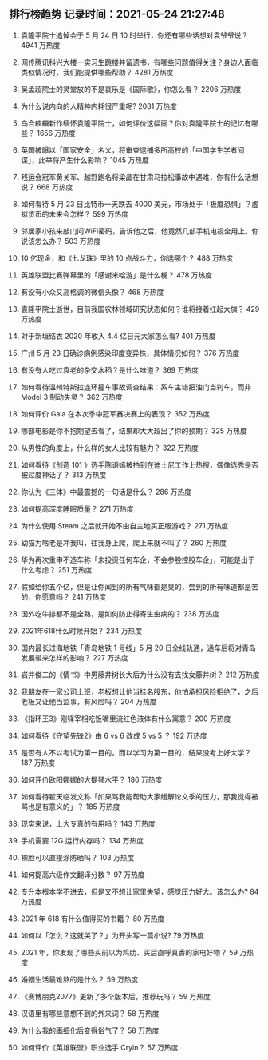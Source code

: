 
## 排行榜趋势 记录时间：2021-05-24 21:27:48
  
  1. 袁隆平院士追悼会于 5 月 24 日 10 时举行，你还有哪些话想对袁爷爷说？ 4941 万热度
    
  2. 网传腾讯科兴大楼一实习生跳楼并留遗书，有哪些问题值得关注？身边人面临类似情况时，我们能提供哪些帮助？ 4281 万热度
    
  3. 吴孟超院士的灵堂放的不是哀乐是《国际歌》，你怎么看？ 2206 万热度
    
  4. 为什么说内向的人精神内耗很严重呢? 2081 万热度
    
  5. 乌合麒麟新作缅怀袁隆平院士，如何评价这幅画？你对袁隆平院士的记忆有哪些？ 1656 万热度
    
  6. 英国被曝以「国家安全」名义，将审查逮捕多所高校的「中国学生学者间谍」，此举将产生什么影响？ 1045 万热度
    
  7. 残运会冠军黄关军、越野跑名将梁晶在甘肃马拉松事故中遇难，你有什么话想说？ 668 万热度
    
  8. 如何看待 5 月 23 日比特币一天跌去 4000 美元，市场处于「极度恐惧」？虚拟货币的未来会怎样？ 599 万热度
    
  9. 邻居家小孩来敲门问WiFi密码，告诉他之后，他竟然几部手机电视全用上。你说该怎么办？ 503 万热度
    
  10. 10 亿现金，和《七龙珠》里的 10 点战斗力，你选哪个？ 488 万热度
    
  11. 英雄联盟比赛弹幕里的「感谢米哈游」是什么梗？ 478 万热度
    
  12. 有没有小众又高格调的微信头像？ 468 万热度
    
  13. 袁隆平院士逝世，目前我国农林领域研究状态如何？谁将接着扛起大旗？ 429 万热度
    
  14. 对于新垣结衣 2020 年收入 4.4 亿日元大家怎么看? 401 万热度
    
  15. 广州 5 月 23 日确诊病例感染印度变异株，具体情况如何？ 376 万热度
    
  16. 有没有人吃过袁老的杂交水稻？是什么味道？ 369 万热度
    
  17. 如何看待温州特斯拉连环撞车事故调查结果：系车主错把油门当刹车，而非 Model 3 制动失灵？ 362 万热度
    
  18. 如何评价 Gala 在本次季中冠军赛决赛上的表现？ 352 万热度
    
  19. 哪部电影是你不抱期望去看了，结果却大大超出了你的预期？ 325 万热度
    
  20. 从男性的角度上，什么样的女人比较有魅力？ 322 万热度
    
  21. 如何看待《创造 101 》选手陈语嫣被拍到在迪士尼工作上热搜，偶像选秀是否被过度神话了？ 313 万热度
    
  22. 你认为《三体》中最震撼的一句话是什么？ 286 万热度
    
  23. 如何提高深度睡眠质量？ 271 万热度
    
  24. 为什么使用 Steam 之后就开始不由自主地买正版游戏？ 271 万热度
    
  25. 幼猫为啥老是冲我叫，往我身上爬，爬上来就不叫了？ 260 万热度
    
  26. 华为再次重申不造车称「未投资任何车企，不会参股控股车企」，可能是出于什么考虑？ 251 万热度
    
  27. 假如给你五个亿，但是让你闻到的所有气味都是臭的，尝到的所有味道都是苦的，你愿意吗？ 241 万热度
    
  28. 国外吃牛排都不是全熟，是如何防止得寄生虫病的？ 238 万热度
    
  29. 2021年618什么时候开始？ 234 万热度
    
  30. 国内最长过海地铁「青岛地铁 1 号线」5 月 20 日全线轨通，通车后将对青岛发展带来怎样的影响？ 227 万热度
    
  31. 岩井俊二的《情书》中男藤井树长大后为什么没有去找女藤井树？ 212 万热度
    
  32. 我朋友在一家公司上班，老板想让他当挂名股东，他怕承担风险拒绝了，之后老板又让他当监事，有风险吗？ 204 万热度
    
  33. 《指环王3》刚铎宰相吃饭嘴里流红色液体有什么寓意？ 200 万热度
    
  34. 如何看待《守望先锋2》由 6 vs 6 改成 5 vs 5 ？ 192 万热度
    
  35. 是否有人不以考试为第一目的，而以学习为第一目的，结果没考上好大学？ 187 万热度
    
  36. 如何评价欧阳娜娜的大提琴水平？ 186 万热度
    
  37. 如何看待翟天临发文称「如果骂我能帮助大家缓解论文季的压力，那我觉得被骂也是有意义的」？ 185 万热度
    
  38. 现实来说，上大专真的有用吗？ 143 万热度
    
  39. 手机需要 12G 运行内存吗？ 134 万热度
    
  40. 裸脸可以直接涂防晒吗？ 103 万热度
    
  41. 如何提高六级作文翻译分数？ 97 万热度
    
  42. 专升本根本学不进去，但是又不想让家里失望，感觉压力好大。该怎么办? 84 万热度
    
  43. 2021 年 618 有什么值得买的书籍？ 80 万热度
    
  44. 如何以「怎么？这就哭了？」为开头写一篇小说? 79 万热度
    
  45. 2021 年，你发现了哪些买前以为鸡肋、买后直呼真香的家电好物？ 59 万热度
    
  46. 婚姻生活最难熬的是什么？ 59 万热度
    
  47. 《赛博朋克2077》更新了多个版本后，推荐玩吗？ 59 万热度
    
  48. 汉语里有哪些意想不到的外来词？ 58 万热度
    
  49. 为什么我的画细化后变得俗气了？ 58 万热度
    
  50. 如何评价《英雄联盟》职业选手 Cryin？ 57 万热度
    